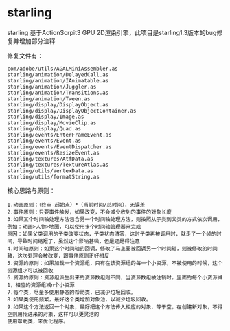 # starling

starling 基于ActionScrpit3 GPU 2D渲染引擎，此项目是starling1.3版本的bug修复并增加部分注释

修复文件有：

	com/adobe/utils/AGALMiniAssembler.as
	starling/animation/DelayedCall.as
	starling/animation/IAnimatable.as
	starling/animation/Juggler.as
	starling/animation/Transitions.as
	starling/animation/Tween.as
	starling/display/DisplayObject.as
	starling/display/DisplayObjectContainer.as
	starling/display/Image.as
	starling/display/MovieClip.as
	starling/display/Quad.as
	starling/events/EnterFrameEvent.as
	starling/events/Event.as
	starling/events/EventDispatcher.as
	starling/events/ResizeEvent.as
	starling/textures/AtfData.as
	starling/textures/TextureAtlas.as
	starling/utils/VertexData.as
	starling/utils/formatString.as

核心思路与原则：

	1.动画原则：（终点-起始点）*（当前时间/总时间），无误差
	2.事件原则：只要事件触发，如果改变，不会减少收到的事件的对象长度
	3.如果某个时间轴处理方法包含另一个时间轴处理方法，则按照从子类到父类的方式依次调用，例如：动画>人物>地图，可以使用多个时间轴管理器来完成
	原因：如果父类调用的子类改变状态，子类状态清零，这时子类再被调用时，就走了一个帧的时间，导致时间缩短了，虽然这个影响甚微，但是还是得注意
	4.时间轴原则：如果这个时间轴的回调，修改了马上要被回调另一个时间轴，则被修改的时间轴，这次处理会被改变，跟事件原则正好相反
	5.资源的原则：如果加载一个资源组，只有在该资源组的每一个小资源，不被使用的时候，这个资源组才可以被回收
	6.资源的原则：资源组派生出来的资源数组则不同，当资源数组被注销时，里面的每个小资源减1，相应的资源组减n个小资源
	7.每个类，尽量多使用静态的帮助类，已减少垃圾回收。
	8.如果类使用频繁，最好这个类增加对象池，以减少垃圾回收。
	9.如果这个方法返回一个对象，最好把这个方法传入相应的对象，等于空，在创建新对象，不得空则用传进来的对象，这样可以更灵活的
	使用帮助类，来优化程序。